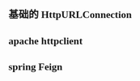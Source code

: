 <span  style="font-family: Simsun,serif; font-size: 17px; ">

### 基础的 HttpURLConnection

### apache httpclient

### spring Feign

</span>